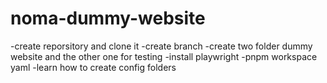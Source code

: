 # noma-dummy-website

-create reporsitory and clone it
-create branch
-create two folder dummy website and the other one for testing
-install playwright
-pnpm workspace yaml
-learn how to create config folders
